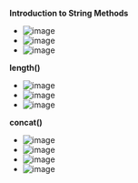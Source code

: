 **Introduction to String Methods**
- ![image](https://github.com/user-attachments/assets/d12c555a-d2ec-4798-85a2-320be7a2e035)
- ![image](https://github.com/user-attachments/assets/df13d66d-d186-45a0-9f73-bdd12eaa562c)
- ![image](https://github.com/user-attachments/assets/2f734b8f-23b2-4767-bc58-0e09f2e912fa)

**length()**
- ![image](https://github.com/user-attachments/assets/4358bc49-8545-413b-8197-ec0c62ef8ce0)
- ![image](https://github.com/user-attachments/assets/9e971c32-9ef1-4cc3-915e-fe66896648f5)
- ![image](https://github.com/user-attachments/assets/05379f0d-2ea2-4138-b648-19fc1ed09e71)

**concat()**
- ![image](https://github.com/user-attachments/assets/184a51ce-1783-4a72-bd3e-95babe8416c0)
- ![image](https://github.com/user-attachments/assets/37850d27-d99f-4f46-8088-4d7acfc8a3d9)
- ![image](https://github.com/user-attachments/assets/3f5f5f93-f6e6-4cb0-ba2e-b0b7ce020b3b)
- ![image](https://github.com/user-attachments/assets/1c1693a0-c212-4fca-b182-c8bfbf20490c)
